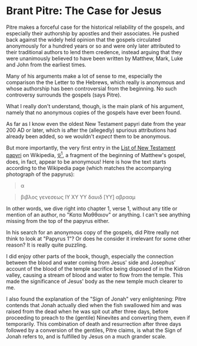 # Brant Pitre: The Case for Jesus

Pitre makes a forceful case for the historical reliability of the gospels, and especially their authorship by apostles and their associates. He pushed back against the widely held opinion that the gospels circulated anonymously for a hundred years or so and were only later attributed to their traditional authors to lend them credence, instead arguing that they were unanimously believed to have been written by Matthew, Mark, Luke and John from the earliest times.

Many of his arguments make a lot of sense to me, especially the comparison the the Letter to the Hebrews, which really is anonymous and whose authorship has been controversial from the beginning. No such controversy surrounds the gospels (says Pitre).

What I really don't understand, though, is the main plank of his argument, namely that no anonymous copies of the gospels have ever been found.

As far as I know even the oldest New Testament papyri date from the year 200 AD or later, which is after the (allegedly) spurious attributions had already been added, so we wouldn't _expect_ them to be anonymous.

But more importantly, the very first entry in the [List of New Testament papyri](https://en.wikipedia.org/wiki/List_of_New_Testament_papyri) on Wikipedia, [𝔓<sup>1</sup>](https://en.wikipedia.org/wiki/Papyrus_1), a fragment of the beginning of Matthew's gospel, does, in fact, appear to be anonymous! Here is how the text starts according to the Wikipedia page (which matches the accompanying photograph of the papyrus):

> α

> βιβλος γενεσεως ΙΥ ΧΥ ΥΥ δαυιδ [ΥΥ]
>    αβρααμ

In other words, we dive right into chapter 1, verse 1, without any title or mention of an author, no "Κατα Μαθθαιον" or anything. I can't see anything missing from the top of the papyrus either.

In his search for an anonymous copy of the gospels, did Pitre really not think to look at "Papyrus 1"? Or does he consider it irrelevant for some other reason? It is really quite puzzling.

I did enjoy other parts of the book, though, especially the connection between the blood and water coming from Jesus' side and Josephus' account of the blood of the temple sacrifice being disposed of in the Kidron valley, causing a stream of blood and water to flow from the temple. This made the significance of Jesus' body as the new temple much clearer to me.

I also found the explanation of the "Sign of Jonah" very enlightening: Pitre contends that Jonah actually died when the fish swallowed him and was raised from the dead when he was spit out after three days, before proceeding to preach to the (gentile) Ninevites and converting them, even if temporarily. This combination of death and resurrection after three days followed by a conversion of the gentiles, Pitre claims, is what the Sign of Jonah refers to, and is fulfilled by Jesus on a much grander scale.
